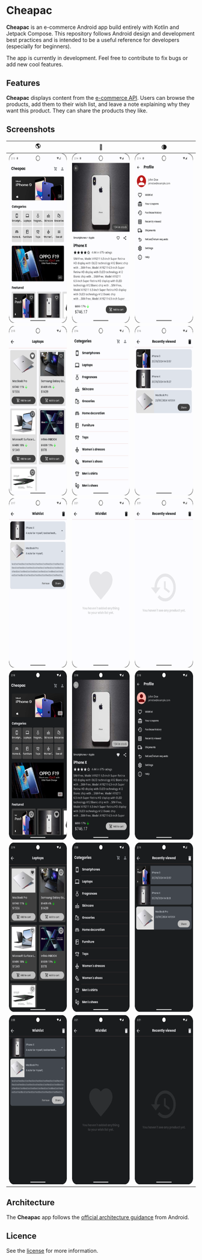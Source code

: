 Cheapac
==================

**Cheapac** is an e-commerce Android app build entirely with Kotlin and Jetpack Compose. This repository follows Android design and development best practices and is intended to be a useful reference for developers (especially for beginners).

The app is currently in development. Feel free to contribute to fix bugs or add new cool features.

## Features

**Cheapac** displays content from the
[e-commerce API](https://github.com/Ovi/DummyJSON).
Users can browse the products, add them to their wish list, and leave a note explaining why they want this product. They can share the products they like.

## Screenshots
<div align="center">

|:earth_americas:| :rocket:| :waning_crescent_moon:|
| ------------------------- | ------------------ | ---------------------------------------- |
| <img src="./screenshots/light-0.png" width="204" height="450"> | <img src="./screenshots/light-1.png" width="204" height="450"> | <img src="./screenshots/light-2.png" width="204" height="450">|
| <img src="./screenshots/light-3.png" width="204" height="450"> | <img src="./screenshots/light-4.png" width="204" height="450"> | <img src="./screenshots/light-5.png" width="204" height="450">|
| <img src="./screenshots/light-6.png" width="204" height="450"> | <img src="./screenshots/light-7.png" width="204" height="450"> | <img src="./screenshots/light-8.png" width="204" height="450">|
| <img src="./screenshots/dark-0.png" width="204" height="450"> | <img src="./screenshots/dark-1.png" width="204" height="450"> | <img src="./screenshots/dark-2.png" width="204" height="450">|
| <img src="./screenshots/dark-3.png" width="204" height="450"> | <img src="./screenshots/dark-4.png" width="204" height="450"> | <img src="./screenshots/dark-5.png" width="204" height="450">|
| <img src="./screenshots/dark-6.png" width="204" height="450"> | <img src="./screenshots/dark-7.png" width="204" height="450"> | <img src="./screenshots/dark-8.png" width="204" height="450">|

</div>

## Architecture

The **Cheapac** app follows the
[official architecture guidance](https://developer.android.com/topic/architecture) from Android.

## Licence

See the
[license](LICENSE) for more information.
